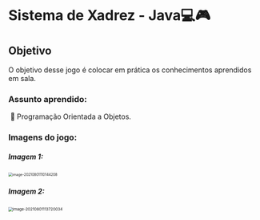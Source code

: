 # Sistema de Xadrez - Java💻🎮 

## Objetivo

O objetivo desse jogo é colocar em prática os conhecimentos aprendidos em sala. 

### Assunto aprendido: 

​	💠 Programação Orientada a Objetos.

### Imagens do jogo:

##### 				Imagem 1:

 <img src="C:\Users\tupyr\AppData\Roaming\Typora\typora-user-images\image-20210801110144208.png" alt="image-20210801110144208" style="zoom: 50%;" />

##### 				Imagem 2:	

 <img src="C:\Users\tupyr\AppData\Roaming\Typora\typora-user-images\image-20210801113720034.png" alt="image-20210801113720034" style="zoom:55%;" />